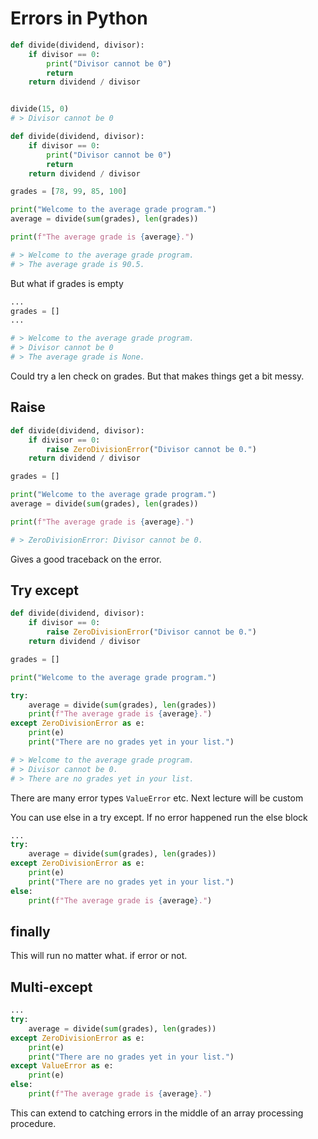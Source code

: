 # Errors in Python

```py
def divide(dividend, divisor):
    if divisor == 0:
        print("Divisor cannot be 0")
        return
    return dividend / divisor


divide(15, 0)
# > Divisor cannot be 0
```

```py
def divide(dividend, divisor):
    if divisor == 0:
        print("Divisor cannot be 0")
        return
    return dividend / divisor

grades = [78, 99, 85, 100]

print("Welcome to the average grade program.")
average = divide(sum(grades), len(grades))

print(f"The average grade is {average}.")

# > Welcome to the average grade program.
# > The average grade is 90.5.

```

But what if grades is empty

```py
...
grades = []
...

# > Welcome to the average grade program.
# > Divisor cannot be 0
# > The average grade is None.
```

Could try a len check on grades. But that makes things get a bit messy.

## Raise

```py
def divide(dividend, divisor):
    if divisor == 0:
        raise ZeroDivisionError("Divisor cannot be 0.")
    return dividend / divisor

grades = []

print("Welcome to the average grade program.")
average = divide(sum(grades), len(grades))

print(f"The average grade is {average}.")

# > ZeroDivisionError: Divisor cannot be 0.
```

Gives a good traceback on the error.

## Try except

```py
def divide(dividend, divisor):
    if divisor == 0:
        raise ZeroDivisionError("Divisor cannot be 0.")
    return dividend / divisor

grades = []

print("Welcome to the average grade program.")

try:
    average = divide(sum(grades), len(grades))
    print(f"The average grade is {average}.")
except ZeroDivisionError as e:
    print(e)
    print("There are no grades yet in your list.")

# > Welcome to the average grade program.
# > Divisor cannot be 0.
# > There are no grades yet in your list.

```

There are many error types `ValueError` etc. Next lecture will be custom

You can use else in a try except. If no error happened run the else block

```py
...
try:
    average = divide(sum(grades), len(grades))
except ZeroDivisionError as e:
    print(e)
    print("There are no grades yet in your list.")
else:
    print(f"The average grade is {average}.")
```

## finally

This will run no matter what. if error or not.

## Multi-except

```py
...
try:
    average = divide(sum(grades), len(grades))
except ZeroDivisionError as e:
    print(e)
    print("There are no grades yet in your list.")
except ValueError as e:
    print(e)
else:
    print(f"The average grade is {average}.")
```

This can extend to catching errors in the middle of an array processing procedure.
